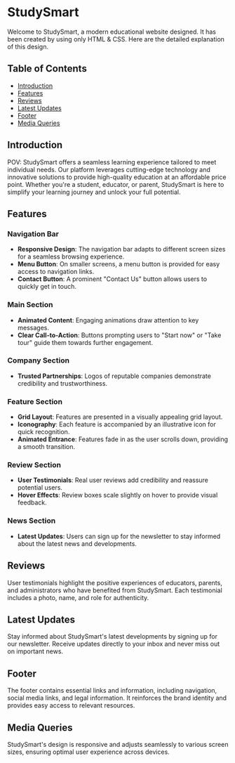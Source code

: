 # StudySmart

Welcome to StudySmart, a modern educational website designed. It has been created by using only HTML & CSS. Here are the detailed explanation of this design.

## Table of Contents
- [Introduction](#introduction)
- [Features](#features)
- [Reviews](#reviews)
- [Latest Updates](#latest-updates)
- [Footer](#footer)
- [Media Queries](#media-queries)

## Introduction <a name="introduction"></a>
POV: StudySmart offers a seamless learning experience tailored to meet individual needs. Our platform leverages cutting-edge technology and innovative solutions to provide high-quality education at an affordable price point. Whether you're a student, educator, or parent, StudySmart is here to simplify your learning journey and unlock your full potential.

## Features <a name="features"></a>
### Navigation Bar
- **Responsive Design**: The navigation bar adapts to different screen sizes for a seamless browsing experience.
- **Menu Button**: On smaller screens, a menu button is provided for easy access to navigation links.
- **Contact Button**: A prominent "Contact Us" button allows users to quickly get in touch.

### Main Section
- **Animated Content**: Engaging animations draw attention to key messages.
- **Clear Call-to-Action**: Buttons prompting users to "Start now" or "Take tour" guide them towards further engagement.

### Company Section
- **Trusted Partnerships**: Logos of reputable companies demonstrate credibility and trustworthiness.

### Feature Section
- **Grid Layout**: Features are presented in a visually appealing grid layout.
- **Iconography**: Each feature is accompanied by an illustrative icon for quick recognition.
- **Animated Entrance**: Features fade in as the user scrolls down, providing a smooth transition.

### Review Section
- **User Testimonials**: Real user reviews add credibility and reassure potential users.
- **Hover Effects**: Review boxes scale slightly on hover to provide visual feedback.

### News Section
- **Latest Updates**: Users can sign up for the newsletter to stay informed about the latest news and developments.

## Reviews <a name="reviews"></a>
User testimonials highlight the positive experiences of educators, parents, and administrators who have benefited from StudySmart. Each testimonial includes a photo, name, and role for authenticity.

## Latest Updates <a name="latest-updates"></a>
Stay informed about StudySmart's latest developments by signing up for our newsletter. Receive updates directly to your inbox and never miss out on important news.

## Footer <a name="footer"></a>
The footer contains essential links and information, including navigation, social media links, and legal information. It reinforces the brand identity and provides easy access to relevant resources.

## Media Queries <a name="media-queries"></a>
StudySmart's design is responsive and adjusts seamlessly to various screen sizes, ensuring optimal user experience across devices.
